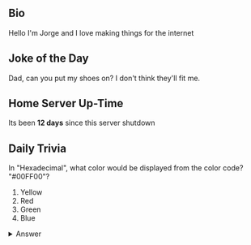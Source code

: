 ## Bio

Hello I'm Jorge and I love making things for the internet

## Joke of the Day

Dad, can you put my shoes on? I don't think they'll fit me.

## Home Server Up-Time

Its been **12 days** since this server shutdown


## Daily Trivia

In &quot;Hexadecimal&quot;, what color would be displayed from the color code? &quot;#00FF00&quot;?
 1. Yellow
 2. Red
 3. Green
 4. Blue

<details>
  <summary>Answer</summary>
  Green
</details>
